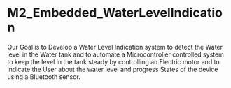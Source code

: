 # M2_Embedded_WaterLevelIndication
  Our Goal is to Develop a Water Level Indication system to detect the Water level in the Water tank and to automate a Microcontroller
controlled system to keep the level in the tank steady by controlling an Electric motor and to indicate the User about the water level 
and progress States of the device using a Bluetooth sensor.
